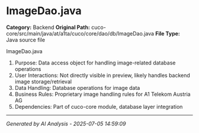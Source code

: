 # ImageDao.java

**Category:** Backend
**Original Path:** cuco-core/src/main/java/at/a1ta/cuco/core/dao/db/ImageDao.java
**File Type:** Java source file

ImageDao.java
1. Purpose: Data access object for handling image-related database operations
2. User Interactions: Not directly visible in preview, likely handles backend image storage/retrieval
3. Data Handling: Database operations for image data
4. Business Rules: Proprietary image handling rules for A1 Telekom Austria AG
5. Dependencies: Part of cuco-core module, database layer integration

---
*Generated by AI Analysis - 2025-07-05 14:59:09*
